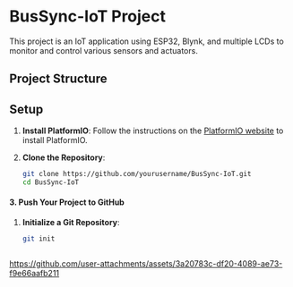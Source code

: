 # BusSync-IoT Project

This project is an IoT application using ESP32, Blynk, and multiple LCDs to monitor and control various sensors and actuators.

## Project Structure

## Setup

1. **Install PlatformIO**: Follow the instructions on the [PlatformIO website](https://platformio.org/install) to install PlatformIO.
2. **Clone the Repository**:

   ```sh
   git clone https://github.com/yourusername/BusSync-IoT.git
   cd BusSync-IoT


   ```

#### 3. Push Your Project to GitHub

1. **Initialize a Git Repository**:

   ```sh
   git init



https://github.com/user-attachments/assets/3a20783c-df20-4089-ae73-f9e66aafb211


   ```
